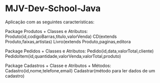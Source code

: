 # MJV-Dev-School-Java
Aplicação com as seguintes características:

Package Produtos + Classes e Atributos:
  Produto(id,codigoBarras,titulo,valorVenda)
  CD(extends Produto,faixas,artistas)
  Livro(extends Produto,paginas,editora
  

Package Pedidos + Classes e Atributos:
  Pedido(id,data,valorTotal,cliente)
  PedidoItem(id,quantidade,valorVenda,valorTotal,produto)
  
Package Cadastros + Classe e Atributos + Métodos:
  Cadastro(id,nome,telefone,email)
  Cadastrar(método para ler dados de um cadastro)
